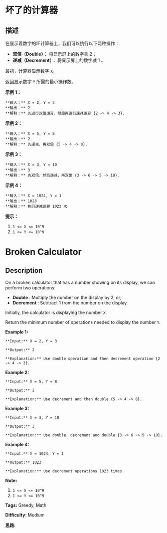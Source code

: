 # 坏了的计算器

## 描述

在显示着数字的坏计算器上，我们可以执行以下两种操作：

  * **双倍（Double）：** 将显示屏上的数字乘 2；
  * **递减（Decrement）：** 将显示屏上的数字减 1 。

最初，计算器显示数字 `X`。

返回显示数字 `Y` 所需的最小操作数。



**示例 1：**

    
    
    **输入：** X = 2, Y = 3
    **输出：** 2
    **解释：** 先进行双倍运算，然后再进行递减运算 {2 -> 4 -> 3}.
    

**示例 2：**

    
    
    **输入：** X = 5, Y = 8
    **输出：** 2
    **解释：** 先递减，再双倍 {5 -> 4 -> 8}.
    

**示例 3：**

    
    
    **输入：** X = 3, Y = 10
    **输出：** 3
    **解释：** 先双倍，然后递减，再双倍 {3 -> 6 -> 5 -> 10}.
    

**示例 4：**

    
    
    **输入：** X = 1024, Y = 1
    **输出：** 1023
    **解释：** 执行递减运算 1023 次
    



**提示：**

  1. `1 <= X <= 10^9`
  2. `1 <= Y <= 10^9`



# Broken Calculator

## Description



On a broken calculator that has a number showing on its display, we can perform two operations:

  * **Double** : Multiply the number on the display by 2, or;
  * **Decrement** : Subtract 1 from the number on the display.

Initially, the calculator is displaying the number `X`.

Return the minimum number of operations needed to display the number `Y`.



**Example 1:**

    
    
    **Input:** X = 2, Y = 3
    **Output:** 2
    **Explanation:** Use double operation and then decrement operation {2 -> 4 -> 3}.
    

**Example 2:**

    
    
    **Input:** X = 5, Y = 8
    **Output:** 2
    **Explanation:** Use decrement and then double {5 -> 4 -> 8}.
    

**Example 3:**

    
    
    **Input:** X = 3, Y = 10
    **Output:** 3
    **Explanation:** Use double, decrement and double {3 -> 6 -> 5 -> 10}.
    

**Example 4:**

    
    
    **Input:** X = 1024, Y = 1
    **Output:** 1023
    **Explanation:** Use decrement operations 1023 times.
    



**Note:**

  1. `1 <= X <= 10^9`
  2. `1 <= Y <= 10^9`


**Tags:** Greedy, Math

**Difficulty:** Medium

**思路:**
